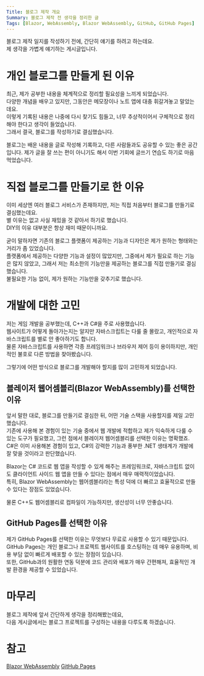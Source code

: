 ```yaml
---
Title: 블로그 제작 개요
Summary: 블로그 제작 전 생각을 정리한 글
Tags: [Blazor, WebAssembly, Blazor WebAssembly, GitHub, GitHub Pages]
---
```


블로그 제작 일지를 작성하기 전에, 간단히 얘기를 하려고 하는데요.  
제 생각을 가볍게 얘기하는 게시글입니다.

# 개인 블로그를 만들게 된 이유

최근, 제가 공부한 내용을 체계적으로 정리할 필요성을 느끼게 되었습니다.  
다양한 개념을 배우고 있지만, 그동안은 메모장이나 노트 앱에 대충 휘갈겨놓고 말았는데요.  
이렇게 기록된 내용은 나중에 다시 찾기도 힘들고, 너무 추상적이어서 구체적으로 정리해야 한다고 생각이 들었습니다.  
그래서 결국, 블로그를 작성하기로 결심했습니다.

블로그는 배운 내용을 글로 작성해 기록하고, 다른 사람들과도 공유할 수 있는 좋은 공간입니다. 
제가 글을 잘 쓰는 편이 아니기도 해서 이번 기회에 글쓰기 연습도 하기로 마음먹었습니다.  

# 직접 블로그를 만들기로 한 이유

이미 세상엔 여러 블로그 서비스가 존재하지만, 저는 직접 처음부터 블로그를 만들기로 결심했는데요.  
별 이유는 없고 사실 재밌을 것 같아서 하기로 했습니다.  
DIY의 이유 대부분은 항상 재미 때문이니까요.

굳이 말하자면 기존의 블로그 플랫폼이 제공하는 기능과 디자인은 제가 원하는 형태와는 거리가 좀 있었습니다.  
플랫폼에서 제공하는 다양한 기능과 설정이 많았지만, 그중에서 제가 필요로 하는 기능은 많지 않았고, 그래서 저는 최소한의 기능만을 제공하는 블로그를 직접 만들기로 결심했습니다.  
불필요한 기능 없이, 제가 원하는 기능만을 갖추기로 했습니다.

# 개발에 대한 고민

저는 게임 개발을 공부했는데, C++과 C#을 주로 사용했습니다.  
웹사이트가 어떻게 돌아가는지는 알지만 자바스크립트는 다룰 줄 몰랐고, 개인적으로 자바스크립트를 별로 안 좋아하기도 합니다.  
물론 자바스크립트를 사용하면 각종 프레임워크나 브라우저 제어 등이 용이하지만, 개인적인 불호로 다른 방법을 찾아봤습니다.

그렇기에 어떤 방식으로 블로그를 개발해야 할지를 많이 고민하게 되었습니다.

## 블레이저 웹어셈블리(Blazor WebAssembly)를 선택한 이유

앞서 말한 대로, 블로그를 만들기로 결심한 뒤, 어떤 기술 스택을 사용할지를 제일 고민했습니다.  
기존에 사용해 본 경험이 있는 기술 중에서 웹 개발에 적합하고 제가 익숙하게 다룰 수 있는 도구가 필요했고, 그런 점에서 블레이저 웹어셈블리를 선택한 이유는 명확했죠.  
C#은 이미 사용해본 경험이 있고, C#의 강력한 기능과 풍부한 .NET 생태계가 개발에 잘 맞을 것이라고 판단했습니다.

Blazor는 C# 코드로 웹 앱을 작성할 수 있게 해주는 프레임워크로, 자바스크립트 없이도 클라이언트 사이드 웹 앱을 만들 수 있다는 점에서 매우 매력적이었습니다.  
특히, Blazor WebAssembly는 웹어셈블리라는 특성 덕에 더 빠르고 효율적으로 만들 수 있다는 장점도 있었습니다.

물론 C++도 웹어셈블리로 컴파일이 가능하지만, 생산성이 너무 안좋습니다.

## GitHub Pages를 선택한 이유

제가 GitHub Pages를 선택한 이유는 무엇보다 무료로 사용할 수 있기 때문입니다.  
GitHub Pages는 개인 블로그나 프로젝트 웹사이트를 호스팅하는 데 매우 유용하며, 비용 부담 없이 빠르게 배포할 수 있는 장점이 있습니다.  
또한, GitHub과의 원활한 연동 덕분에 코드 관리와 배포가 매우 간편해져, 효율적인 개발 환경을 제공할 수 있었습니다.

# 마무리

블로그 제작에 앞서 간단하게 생각을 정리해봤는데요,  
다음 게시글에서는 블로그 프로젝트를 구성하는 내용을 다루도록 하겠습니다.

# 참고

[Blazor WebAssembly](https://dotnet.microsoft.com/ko-kr/apps/aspnet/web-apps/blazor)
[GitHub Pages](https://pages.github.com)